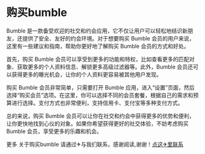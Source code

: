 # 购买bumble

Bumble 是一款备受欢迎的社交和约会应用，它不仅让用户可以轻松地结识新朋友，还提供了安全、友好的约会环境。对于想要购买 Bumble 会员的用户来说，这里有一些建议和指南，帮助你更好地了解购买 Bumble 会员的方式和好处。

首先，购买 Bumble 会员可以享受到更多的功能和特权，比如查看更多的匹配对象、获取更多的个人资料信息、解锁更多高级过滤器等。此外，Bumble 会员还可以获得更多的曝光机会，让你的个人资料更容易被其他用户发现。

购买 Bumble 会员非常简单，只需要打开 Bumble 应用，进入“设置”页面，然后选择“购买会员”选项。在这里，你可以选择不同的会员套餐，根据自己的需求和预算进行选择。支付方式也非常便利，支持信用卡、支付宝等多种支付方式。

总的来说，购买 Bumble 会员可以让你在社交和约会中获得更多的优势和便利，让你更快地找到心仪的对象。如果你希望获得更好的社交体验，不妨考虑购买 Bumble 会员，享受更多的乐趣和机会。

更多 关于购买bumble 请通过✈与我们联系，感谢阅读,谢谢！[点这✈里联系](https://1.k02.cc)